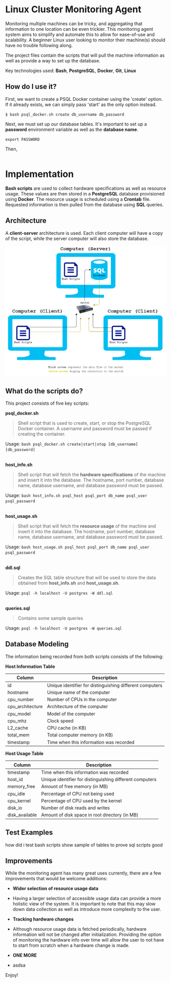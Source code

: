 # Linux Cluster Monitoring Agent

Monitoring multiple machines can be tricky, and aggregating that information to one location can be even trickier. This monitoring agent system aims to simplify and automate this to allow for ease-of-use and scalability. A beginner Linux user looking to monitor their machine(s) should have no trouble following along.

The project files contain the scripts that will pull the machine information as well as provide a way to set up the database.

Key technologies used: **Bash**, **PostgreSQL**, **Docker**, **Git**, **Linux**


## How do I use it?

First, we want to create a PSQL Docker container using the 'create' option. If it already exists, we can simply pass 'start' as the only option instead.
```
$ bash psql_docker.sh create db_username db_password
```
Next, we must set up our database tables. It's important to set up a **password** environment variable as well as the **database name**.
```
export PASSWORD
```

Then,
```
```

# Implementation
**Bash scripts** are used to collect hardware specifications as well as resource usage.
These values are then stored in a **PostgreSQL** database provisioned using **Docker**. The resource usage is scheduled using a **Crontab** file. Requested information is then pulled from the database using  **SQL** queries.

## Architecture
A **client-server** architecture is used. Each client computer will have a copy of the script, while the server computer will also store the database.

![Architecture](assets/architecture.png)

## What do the scripts do?
This project consists of five key scripts:

**psql_docker.sh**
> Shell script that is used to create, start, or stop the PostgreSQL Docker container. A username and password must be passed if creating the container.

Usage: ```bash psql_docker.sh create|start|stop [db_username] [db_password]```
<br/><br/>

**host_info.sh**
> Shell script that will fetch the **hardware specifications** of the machine and insert it into the database. The hostname, port number, database name, database username, and database password must be passed.

Usage: ```bash host_info.sh psql_host psql_port db_name psql_user psql_password```
<br/><br/>

**host_usage.sh**
> Shell script that will fetch the **resource usage** of the machine and insert it into the database. The hostname, port number, database name, database username, and database password must be passed.

Usage: ```bash host_usage.sh psql_host psql_port db_name psql_user psql_password```
<br/><br/>

**ddl.sql**
> Creates the SQL table structure that will be used to store the data obtained from **host_info.sh** and **host_usage.sh**.

Usage: ```psql -h localhost -U postgres -W ddl.sql```
<br/><br/>

**queries.sql**
> Contains some sample queries 

Usage: ```psql -h localhost -U postgres -W queries.sql```

## Database Modeling

The information being recorded from both scripts consists of the following:

**Host Information Table**

| Column  | Description |
| ------------- | ------------- |
| id | Unique identifier for distinguishing different computers |
| hostname | Unique name of the computer |
| cpu_number | Number of CPUs in the computer |
| cpu_architecture | Architecture of the computer |
| cpu_model | Model of the computer |
| cpu_mhz | Clock speed |
| L2_cache | CPU cache (in KB) |
| total_mem | Total computer memory (in KB) |
| timestamp | Time when this information was recorded |

**Host Usage Table**

| Column  | Description |
| ------------- | ------------- |
| timestamp | Time when this information was recorded |
| host_id | Unique identifier for distinguishing different computers |
| memory_free | Amount of free memory (in MB) |
| cpu_idle | Percentage of CPU not being used  |
| cpu_kernel | Percentage of CPU used by the kernel |
| disk_io | Number of disk reads and writes |
| disk_available | Amount of disk space in root directory (in MB) |

## Test Examples
how did i test bash scripts
show sample of tables to prove sql scripts good


## Improvements
While the monitoring agent has many great uses currently, there are a few improvements that would be welcome additions:

* **Wider selection of resource usage data**
 * Having a larger selection of accessible usage data can provide a more holistic view of the system. It is important to note that this may slow down data collection as well as introduce more complexity to the user.

* **Tracking hardware changes**
 * Although resource usage data is fetched periodically, hardware information will not be changed after initialization. Providing the option of monitoring the hardware info over time will allow the user to not have to start from scratch when a hardware change is made.

* **ONE MORE**
 * asdsa

Enjoy!
